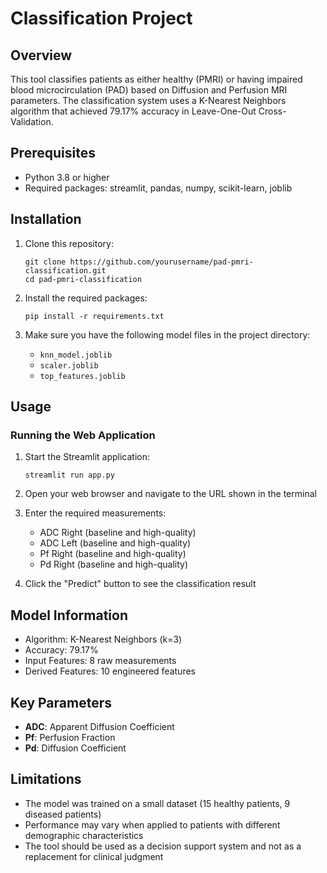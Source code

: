 # Classification Project

## Overview
This tool classifies patients as either healthy (PMRI) or having impaired blood microcirculation (PAD) based on Diffusion and Perfusion MRI parameters. The classification system uses a K-Nearest Neighbors algorithm that achieved 79.17% accuracy in Leave-One-Out Cross-Validation.

## Prerequisites
- Python 3.8 or higher
- Required packages: streamlit, pandas, numpy, scikit-learn, joblib

## Installation
1. Clone this repository:
   ```
   git clone https://github.com/yourusername/pad-pmri-classification.git
   cd pad-pmri-classification
   ```

2. Install the required packages:
   ```
   pip install -r requirements.txt
   ```

3. Make sure you have the following model files in the project directory:
   - `knn_model.joblib`
   - `scaler.joblib`
   - `top_features.joblib`

## Usage
### Running the Web Application
1. Start the Streamlit application:
   ```
   streamlit run app.py
   ```

2. Open your web browser and navigate to the URL shown in the terminal 

3. Enter the required measurements:
   - ADC Right (baseline and high-quality)
   - ADC Left (baseline and high-quality)
   - Pf Right (baseline and high-quality)
   - Pd Right (baseline and high-quality)

4. Click the "Predict" button to see the classification result

## Model Information
- Algorithm: K-Nearest Neighbors (k=3)
- Accuracy: 79.17%
- Input Features: 8 raw measurements
- Derived Features: 10 engineered features

## Key Parameters
- **ADC**: Apparent Diffusion Coefficient
- **Pf**: Perfusion Fraction
- **Pd**: Diffusion Coefficient

## Limitations
- The model was trained on a small dataset (15 healthy patients, 9 diseased patients)
- Performance may vary when applied to patients with different demographic characteristics
- The tool should be used as a decision support system and not as a replacement for clinical judgment
